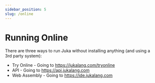 ```yaml
---
sidebar_position: 5
slug: /online
---
```


# Running Online

There are three ways to run Juka without installing anything (and using a 3rd party system):

- Try Online - Going to https://jukalang.com/tryonline
- API - Going to https://api.jukalang.com
- Web Assembly - Going to https://ide.jukalang.com
